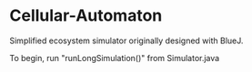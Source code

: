 # Cellular-Automaton
Simplified ecosystem simulator originally designed with BlueJ.

To begin, run "runLongSimulation()" from Simulator.java 
